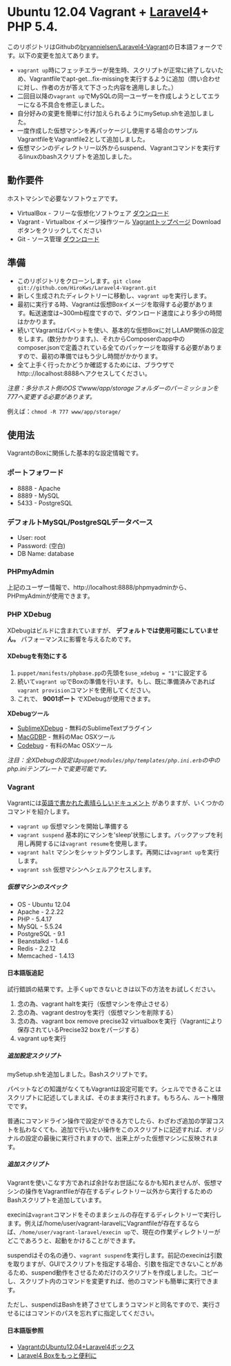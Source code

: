 # Ubuntu 12.04 Vagrant + [Laravel4](http://four.laravel.com)+ PHP 5.4.

このリポジトリはGithubの[bryannielsen/Laravel4-Vagrant](https://github.com/bryannielsen/Laravel4-Vagrant)の日本語フォークです。以下の変更を加えてあります。

* `vagrant up`時にフェッチエラーが発生時、スクリプトが正常に終了しないため、Vagrantfileでapt-get...fix-missingを実行するように追加（問い合わせに対し、作者の方が答えて下さった内容を適用しました。）
* 二回目以降の`vagrant up`でMySQLの同一ユーザーを作成しようとしてエラーになる不具合を修正しました。
* 自分好みの変更を簡単に付け加えられるようにmySetup.shを追加しました。
* 一度作成した仮想マシンを再パッケージし使用する場合のサンプルVagrantfileをVagrantfile2として追加しました。
* 仮想マシンのディレクトリー以外からsuspend、Vagrantコマンドを実行するlinuxのbashスクリプトを追加しました。

## 動作要件

ホストマシンで必要なソフトウェアです。

* VirtualBox - フリーな仮想化ソフトウェア [ダウンロード](https://www.virtualbox.org/wiki/Downloads)
* Vagrant - Virtualbox イメージ操作ツール [Vagrantトップページ](https://www.vagrantup.com) Downloadボタンをクリックしてください
* Git - ソース管理 [ダウンロード](http://git-scm.com/downloads)

## 準備


* このリポジトリをクローンします。`git clone git://github.com/HiroKws/Laravel4-Vagrant.git`
* 新しく生成されたディレクトリーに移動し、`vagrant up`を実行します。
* 最初に実行する時、Vagrantは仮想Boxイメージを取得する必要があります。転送速度は~300mb程度ですので、ダウンロード速度により多少の時間はかかります。
* 続いてVagrantはパペットを使い、基本的な仮想Boxに対しLAMP関係の設定をします。(数分かかります。)、それからComposerのapp中のcomposer.jsonで定義されている全てのパッケージを取得する必要がありますので、最初の準備ではもう少し時間がかかります。
* 全て上手く行ったかどうか確認するためには、ブラウザでhttp:://localhost:8888へアクセスしてください。

*注意：多分ホスト側のOSでwww/app/storageフォルダーのパーミッションを777へ変更する必要があります。*

例えば：`chmod -R 777 www/app/storage/`


## 使用法

VagrantのBoxに関係した基本的な設定情報です。

### ポートフォワード

* 8888 - Apache
* 8889 - MySQL
* 5433 - PostgreSQL


### デフォルトMySQL/PostgreSQLデータベース

* User: root
* Password: (空白)
* DB Name: database

### PHPmyAdmin

上記のユーザー情報で、http://localhost:8888/phpmyadminから、PHPmyAdminが使用できます。

### PHP XDebug

XDebugはビルドに含まれていますが、 **デフォルトでは使用可能にしていません。** パフォーマンスに影響を与えるためです。

#### XDebugを有効にする

1. `puppet/manifests/phpbase.pp`の先頭を`$use_xdebug = "1"`に設定する
2. 続いて`vagrant up`でBoxの準備を行います。もし、既に準備済みであれば`vagrant provision`コマンドを使用してください。
3. これで、 **9001ポート** でXDebugが使用できます。

**XDebugツール**

* [SublimeXDebug](https://github.com/Kindari/SublimeXdebug) - 無料のSublimeTextプラグイン
* [MacGDBP](http://www.bluestatic.org/software/macgdbp/) - 無料のMac OSXツール
* [Codebug](http://www.codebugapp.com/) - 有料のMac OSXツール


_注目：全XDebugの設定は`puppet/modules/php/templates/php.ini.erb`の中のphp.iniテンプレートで変更可能です。_

### Vagrant

Vagrantには[英語で書かれた素晴らしいドキュメント](http://vagrantup.com/v1/docs/index.html) がありますが、いくつかのコマンドを紹介します。

* `vagrant up` 仮想マシンを開始し準備する
* `vagrant suspend` 基本的にマシンを'sleep'状態にします。バックアップを利用し再開するには`vagrant resume`を使用します。
* `vagrant halt` マシンをシャットダウンします。再開には`vagrant up`を実行します。
* `vagrant ssh` 仮想マシンへシェルアクセスします。

##### 仮想マシンのスペック

* OS     - Ubuntu 12.04
* Apache - 2.2.22
* PHP    - 5.4.17
* MySQL  - 5.5.24
* PostgreSQL - 9.1
* Beanstalkd - 1.4.6
* Redis - 2.2.12
* Memcached - 1.4.13

#### 日本語版追記

試行錯誤の結果です。上手くupできないときは以下の方法をお試しください。


1. 念の為、vagrant haltを実行（仮想マシンを停止させる）
2. 念の為、vagrant destroyを実行（仮想マシンを削除する）
3. 念の為、vagrant box remove precise32 virtualboxを実行（Vagrantにより保存されているPrecise32 boxをパージする）
4. vagrant upを実行


##### 追加設定スクリプト

mySetup.shを追加しました。Bashスクリプトです。

パペットなどの知識がなくてもVagrantは設定可能です。シェルでできることはスクリプトに記述してしまえば、そのまま実行されます。もちろん、ルート権限でです。

普通にコマンドライン操作で設定ができる方でしたら、わざわざ追加の学習コストを払わなくても、追加で行いたい操作をこのスクリプトに記述すれば、オリジナルの設定の最後に実行されますので、出来上がった仮想マシンに反映されます。

##### 追加スクリプト

Vagrantを使いこなす方であれば余計なお世話になるかも知れませんが、仮想マシンの操作をVagrantfileが存在するディレクトリー以外から実行するためのBashスクリプトを追加しています。

execinは`vagrant`コマンドをそのままシェルの存在するディレクトリーで実行します。例えば/home/user/vagrant-laravelにVagrantfileが存在するならば、`/home/user/vagrant-laravel/execin up`で、現在の作業ディレクトリーがどこであろうと、起動をかけることができます。

suspendはその名の通り、`vagrant suspend`を実行します。前記のexecinは引数を取りますが、GUIでスクリプトを指定する場合、引数を指定できないことがあるため、suspend動作をさせるためだけのスクリプトを作成しました。コピーし、スクリプト内のコマンドを変更すれば、他のコマンドも簡単に実行できます。

ただし、suspendはBashを終了させてしまうコマンドと同名ですので、実行させるにはコマンドのパスを忘れずに指定してください。

#### 日本語版参照

* [VagrantのUbuntu12.04+Laravel4ボックス](http://kore1server.com/141/Vagrant%E3%81%AEUbuntu12.04%2BLaravel4%E3%83%9C%E3%83%83%E3%82%AF%E3%82%B9)
* [Laravel4 Boxをもっと便利に](http://kore1server.com/143/Laravel4+Box%E3%82%92%E3%82%82%E3%81%A3%E3%81%A8%E4%BE%BF%E5%88%A9%E3%81%AB)
